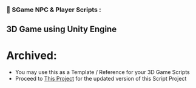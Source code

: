 ### 🔨 SGame NPC & Player Scripts :
3D Game using Unity Engine
---

<h1>Archived:</h1>

- You may use this as a Template / Reference for your 3D Game Scripts
- Proceed to [This Project](https://github.com/SagaeHaruki/3D-GameScripts) for the updated version of this Script Project

